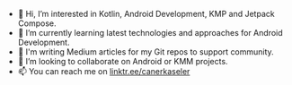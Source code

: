 - 👋 Hi, I’m interested in Kotlin, Android Development, KMP and Jetpack Compose.
- 👀 I’m currently learning latest technologies and approaches for Android Development.
- 📝 I'm writing Medium articles for my Git repos to support community.
- 🤝 I’m looking to collaborate on Android or KMM projects.
- 📫 You can reach me on [linktr.ee/canerkaseler](https://linktr.ee/canerkaseler)

<!---
canerkaseler/canerkaseler is a ✨ special ✨ repository because its `README.md` (this file) appears on your GitHub profile.
You can click the Preview link to take a look at your changes.
--->
